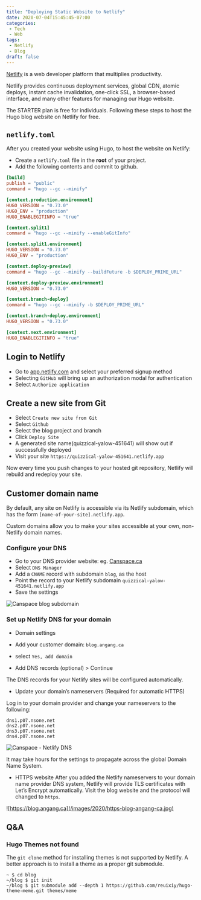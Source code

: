 ```yaml
---
title: "Deploying Static Website to Netlify"
date: 2020-07-04T15:45:45-07:00
categories:
 - Tech
 - Web
tags:
 - Netlify
 - Blog
draft: false
---
```


[Netlify](https://www.netlify.com/) is a web developer platform that multiplies productivity.

Netlify provides continuous deployment services, global CDN, atomic deploys, 
instant cache invalidation, one-click SSL, a browser-based interface, and many other features for managing our Hugo website.

The STARTER plan is free for individuals. Following these steps to host the Hugo blog website on Netlify for free.

## `netlify.toml`
After you created your website using Hugo, to host the website on Netlify:
* Create a `netlify.toml` file in the **root** of your project.
* Add the following contents and commit to github.

```toml
[build]
publish = "public"
command = "hugo --gc --minify"

[context.production.environment]
HUGO_VERSION = "0.73.0"
HUGO_ENV = "production"
HUGO_ENABLEGITINFO = "true"

[context.split1]
command = "hugo --gc --minify --enableGitInfo"

[context.split1.environment]
HUGO_VERSION = "0.73.0"
HUGO_ENV = "production"

[context.deploy-preview]
command = "hugo --gc --minify --buildFuture -b $DEPLOY_PRIME_URL"

[context.deploy-preview.environment]
HUGO_VERSION = "0.73.0"

[context.branch-deploy]
command = "hugo --gc --minify -b $DEPLOY_PRIME_URL"

[context.branch-deploy.environment]
HUGO_VERSION = "0.73.0"

[context.next.environment]
HUGO_ENABLEGITINFO = "true"
```

## Login to Netlify
* Go to [app.netlify.com](https://app.netlify.com/) and select your preferred signup method
* Selecting `GitHub` will bring up an authorization modal for authentication
* Select `Authorize application`

## Create a new site from Git
* Select `Create new site from Git`
* Select `Github`
* Select the blog project and branch
* Click `Deploy Site`
* A generated site name(quizzical-yalow-451641) will show out if successfully deployed
* Visit your site `https://quizzical-yalow-451641.netlify.app`

Now every time you push changes to your hosted git repository, Netlify will rebuild and redeploy your site. 

## Customer domain name
By default, any site on Netlify is accessible via its Netlify subdomain, 
which has the form `[name-of-your-site].netlify.app`.

Custom domains allow you to make your sites accessible at your own, non-Netlify domain names.

### Configure your DNS 
* Go to your DNS provider website: eg. [Canspace.ca](https://canspace.ca/clients/clientarea.php) 
* Select `DNS Manager`
* Add a `CNAME` record with subdomain `blog`, as the host
* Point the record to your Netlify subdomain `quizzical-yalow-451641.netlify.app`
* Save the settings

![Canspace blog subdomain](/images/2020/canspace-blog.jpg)

### Set up Netlify DNS for your domain
* Domain settings
* Add your customer domain: `blog.angang.ca`
* select `Yes, add domain`

* Add DNS records (optional)  > Continue

The DNS records for your Netlify sites will be configured automatically.

* Update your domain’s nameservers (Required for automatic HTTPS)

Log in to your domain provider and change your nameservers to the following:
```
dns1.p07.nsone.net
dns2.p07.nsone.net
dns3.p07.nsone.net
dns4.p07.nsone.net
```

![Canspace - Netlify DNS](/images/2020/canspace-netlify-dns.jpg)

It may take hours for the settings to propagate across the global Domain Name System.

* HTTPS website
After you added the Netlify nameservers to your domain name provider DNS system,
Netlify will provide TLS certificates with Let’s Encrypt automatically.
Visit the blog website and the protocol will changed to `https`.

![https://blog.angang.ca](/images/2020/https-blog-angang-ca.jpg)

## Q&A
### Hugo Themes not found
The `git clone` method for installing themes is not supported by Netlify.
A better approach is to install a theme as a proper git submodule.
```
~ $ cd blog
~/blog $ git init
~/blog $ git submodule add --depth 1 https://github.com/reuixiy/hugo-theme-meme.git themes/meme
```
